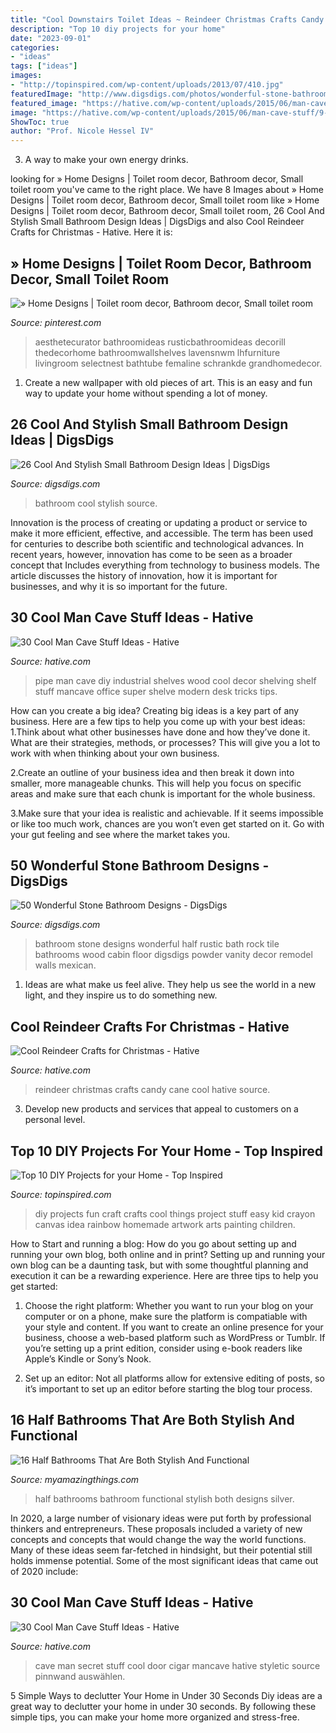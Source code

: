 ```yaml
---
title: "Cool Downstairs Toilet Ideas ~ Reindeer Christmas Crafts Candy Cane Cool Hative Source"
description: "Top 10 diy projects for your home"
date: "2023-09-01"
categories:
- "ideas"
tags: ["ideas"]
images:
- "http://topinspired.com/wp-content/uploads/2013/07/410.jpg"
featuredImage: "http://www.digsdigs.com/photos/wonderful-stone-bathroom-designs-29.jpg"
featured_image: "https://hative.com/wp-content/uploads/2015/06/man-cave-stuff/3-man-cave-stuff-ideas.jpg"
image: "https://hative.com/wp-content/uploads/2015/06/man-cave-stuff/9-man-cave-stuff-ideas.jpg"
ShowToc: true
author: "Prof. Nicole Hessel IV"
---
```



3. A way to make your own energy drinks.

	

		
looking for » Home Designs | Toilet room decor, Bathroom decor, Small toilet room you've came to the right place. We have 8 Images about » Home Designs | Toilet room decor, Bathroom decor, Small toilet room like » Home Designs | Toilet room decor, Bathroom decor, Small toilet room, 26 Cool And Stylish Small Bathroom Design Ideas | DigsDigs and also Cool Reindeer Crafts for Christmas - Hative. Here it is:
		
    
## » Home Designs | Toilet Room Decor, Bathroom Decor, Small Toilet Room

<img loading=lazy src="https://i.pinimg.com/736x/50/73/7a/50737ac2f31cef9150db88fd972054db.jpg" onerror="this.onerror=null;this.src='https://tse2.mm.bing.net/th?id=OIP.Bt9TMa6kG3hen8mW66A6HwHaJ3&amp;pid=15.1';" alt="» Home Designs | Toilet room decor, Bathroom decor, Small toilet room">

_Source: pinterest.com_

>aesthetecurator bathroomideas rusticbathroomideas decorill thedecorhome bathroomwallshelves lavensnwm lhfurniture livingroom selectnest bathtube femaline schrankde grandhomedecor. 

	

1. Create a new wallpaper with old pieces of art. This is an easy and fun way to update your home without spending a lot of money.

    
## 26 Cool And Stylish Small Bathroom Design Ideas | DigsDigs

<img loading=lazy src="http://www.digsdigs.com/photos/cool-and-stylish-small-bathroom-design-ideas-20.jpg" onerror="this.onerror=null;this.src='https://tse1.mm.bing.net/th?id=OIP.KeMWc1wkCksa4W9khrPOOQHaLE&amp;pid=15.1';" alt="26 Cool And Stylish Small Bathroom Design Ideas | DigsDigs">

_Source: digsdigs.com_

>bathroom cool stylish source. 

	

Innovation is the process of creating or updating a product or service to make it more efficient, effective, and accessible. The term has been used for centuries to describe both scientific and technological advances. In recent years, however, innovation has come to be seen as a broader concept that Includes everything from technology to business models. The article discusses the history of innovation, how it is important for businesses, and why it is so important for the future.

    
## 30 Cool Man Cave Stuff Ideas - Hative

<img loading=lazy src="https://hative.com/wp-content/uploads/2015/06/man-cave-stuff/9-man-cave-stuff-ideas.jpg" onerror="this.onerror=null;this.src='https://tse2.mm.bing.net/th?id=OIP.1RxPgAISufoJD_xjyc70WAHaLJ&amp;pid=15.1';" alt="30 Cool Man Cave Stuff Ideas - Hative">

_Source: hative.com_

>pipe man cave diy industrial shelves wood cool decor shelving shelf stuff mancave office super shelve modern desk tricks tips. 

	

How can you create a big idea?
Creating big ideas is a key part of any business. Here are a few tips to help you come up with your best ideas:
1.Think about what other businesses have done and how they’ve done it. What are their strategies, methods, or processes? This will give you a lot to work with when thinking about your own business.

2.Create an outline of your business idea and then break it down into smaller, more manageable chunks. This will help you focus on specific areas and make sure that each chunk is important for the whole business.

3.Make sure that your idea is realistic and achievable. If it seems impossible or like too much work, chances are you won’t even get started on it. Go with your gut feeling and see where the market takes you.


    
## 50 Wonderful Stone Bathroom Designs - DigsDigs

<img loading=lazy src="http://www.digsdigs.com/photos/wonderful-stone-bathroom-designs-29.jpg" onerror="this.onerror=null;this.src='https://tse2.mm.bing.net/th?id=OIP.TVQm1OkKYO2L7Irw3ah5BQAAAA&amp;pid=15.1';" alt="50 Wonderful Stone Bathroom Designs - DigsDigs">

_Source: digsdigs.com_

>bathroom stone designs wonderful half rustic bath rock tile bathrooms wood cabin floor digsdigs powder vanity decor remodel walls mexican. 

	

1. Ideas are what make us feel alive. They help us see the world in a new light, and they inspire us to do something new.

    
## Cool Reindeer Crafts For Christmas - Hative

<img loading=lazy src="https://hative.com/wp-content/uploads/2014/12/reindeer-crafts/14-reindeer-crafts.jpg" onerror="this.onerror=null;this.src='https://tse1.mm.bing.net/th?id=OIP.kzFuC5plW7QgkOP-hW0VvgHaLH&amp;pid=15.1';" alt="Cool Reindeer Crafts for Christmas - Hative">

_Source: hative.com_

>reindeer christmas crafts candy cane cool hative source. 

	

3. Develop new products and services that appeal to customers on a personal level.

    
## Top 10 DIY Projects For Your Home - Top Inspired

<img loading=lazy src="http://topinspired.com/wp-content/uploads/2013/07/410.jpg" onerror="this.onerror=null;this.src='https://tse2.mm.bing.net/th?id=OIP.07Ht5oKV_u9BhD2t0UjZIAHaLG&amp;pid=15.1';" alt="Top 10 DIY Projects for your Home - Top Inspired">

_Source: topinspired.com_

>diy projects fun craft crafts cool things project stuff easy kid crayon canvas idea rainbow homemade artwork arts painting children. 

	

How to Start and running a blog: How do you go about setting up and running your own blog, both online and in print?
Setting up and running your own blog can be a daunting task, but with some thoughtful planning and execution it can be a rewarding experience. Here are three tips to help you get started:
1. Choose the right platform: Whether you want to run your blog on your computer or on a phone, make sure the platform is compatiable with your style and content. If you want to create an online presence for your business, choose a web-based platform such as WordPress or Tumblr. If you’re setting up a print edition, consider using e-book readers like Apple’s Kindle or Sony’s Nook.

2. Set up an editor: Not all platforms allow for extensive editing of posts, so it’s important to set up an editor before starting the blog tour process.

    
## 16 Half Bathrooms That Are Both Stylish And Functional

<img loading=lazy src="http://myamazingthings.com/wp-content/uploads/2016/12/silver.jpg" onerror="this.onerror=null;this.src='https://tse4.mm.bing.net/th?id=OIP.u_OutQajsrjcBYVqYw13ogHaLG&amp;pid=15.1';" alt="16 Half Bathrooms That Are Both Stylish And Functional">

_Source: myamazingthings.com_

>half bathrooms bathroom functional stylish both designs silver. 

	

In 2020, a large number of visionary ideas were put forth by professional thinkers and entrepreneurs. These proposals included a variety of new concepts and concepts that would change the way the world functions. Many of these ideas seem far-fetched in hindsight, but their potential still holds immense potential. Some of the most significant ideas that came out of 2020 include: 

    
## 30 Cool Man Cave Stuff Ideas - Hative

<img loading=lazy src="https://hative.com/wp-content/uploads/2015/06/man-cave-stuff/3-man-cave-stuff-ideas.jpg" onerror="this.onerror=null;this.src='https://tse1.mm.bing.net/th?id=OIP.MVrsfrqGojFV2hVK1T2ynAHaE7&amp;pid=15.1';" alt="30 Cool Man Cave Stuff Ideas - Hative">

_Source: hative.com_

>cave man secret stuff cool door cigar mancave hative styletic source pinnwand auswählen. 

	

5 Simple Ways to declutter Your Home in Under 30 Seconds
Diy ideas are a great way to declutter your home in under 30 seconds. By following these simple tips, you can make your home more organized and stress-free.

